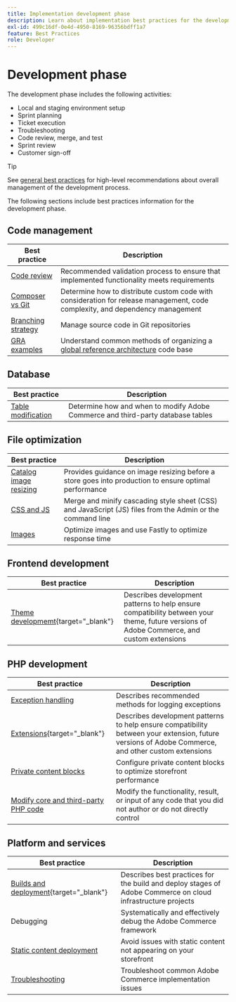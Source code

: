 ```yaml
---
title: Implementation development phase
description: Learn about implementation best practices for the development phase of Adobe Commerce projects.
exl-id: 499c16df-0e4d-4950-8169-96356bdff1a7
feature: Best Practices
role: Developer
---
```


# Development phase

The development phase includes the following activities:

- Local and staging environment setup
- Sprint planning
- Ticket execution
- Troubleshooting
- Code review, merge, and test
- Sprint review
- Customer sign-off

>[!TIP]
>
>See [general best practices](general.md) for high-level recommendations about overall management of the development process.

The following sections include best practices information for the development phase.

## Code management

| Best practice                                                   | Description                                                                                                                          |
|-----------------------------------------------------------------|--------------------------------------------------------------------------------------------------------------------------------------|
| [Code review](code-review.md)                                   | Recommended validation process to ensure that implemented functionality meets requirements                                           |
| [Composer vs Git](code-management.md)                           | Determine how to distribute custom code with consideration for release management, code complexity, and dependency management        |
| [Branching strategy](git-branching.md)                          | Manage source code in Git repositories                                                                                               |
| [GRA examples](../../architecture/global-reference/examples.md) | Understand common methods of organizing a [global reference architecture](../../architecture/global-reference/overview.md) code base |

## Database

| Best practice                                                  | Description                                                                     |
|----------------------------------------------------------------|---------------------------------------------------------------------------------|
| [Table modification](modifying-core-and-third-party-tables.md) | Determine how and when to modify Adobe Commerce and third-party database tables |

## File optimization

| Best practice                                       | Description                                                                                               |
|-----------------------------------------------------|-----------------------------------------------------------------------------------------------------------|
| [Catalog image resizing](catalog-image-resizing.md) | Provides guidance on image resizing before a store goes into production to ensure optimal performance     |
| [CSS and JS](optimize-css-js-files.md)              | Merge and minify cascading style sheet (CSS) and JavaScript (JS) files from the Admin or the command line |
| [Images](image-optimization.md)                     | Optimize images and use Fastly to optimize response time                                                  |

## Frontend development

| Best practice                                                                                                  | Description                                                                                                                              |
|----------------------------------------------------------------------------------------------------------------|------------------------------------------------------------------------------------------------------------------------------------------|
| [Theme developmemt](https://developer.adobe.com/commerce/frontend-core/guide/best-practices/){target="_blank"} | Describes development patterns to help ensure compatibility between your theme, future versions of Adobe Commerce, and custom extensions |

## PHP development

| Best practice                                                                           | Description                                                                                                                                        |
|-----------------------------------------------------------------------------------------|----------------------------------------------------------------------------------------------------------------------------------------------------|
| [Exception handling](exception-handling.md)                                             | Describes recommended methods for logging exceptions                                                                                               |
| [Extensions](https://developer.adobe.com/commerce/php/best-practices/){target="_blank"} | Describes development patterns to help ensure compatibility between your extension, future versions of Adobe Commerce, and other custom extensions |
| [Private content blocks](private-content-block-configuration.md)                        | Configure private content blocks to optimize storefront performance                                                                                |
| [Modify core and third-party PHP code](modifying-core-and-third-party-code.md)          | Modify the functionality, result, or input of any code that you did not author or do not directly control                                          |

## Platform and services

| Best practice                                                                                                                                          | Description                                                                                                 |
|--------------------------------------------------------------------------------------------------------------------------------------------------------|-------------------------------------------------------------------------------------------------------------|
| [Builds and deployment](https://experienceleague.adobe.com/docs/commerce-cloud-service/user-guide/develop/deploy/best-practices.html){target="_blank"} | Describes best practices for the build and deploy stages of Adobe Commerce on cloud infrastructure projects |
| Debugging                                                                                                                                              | Systematically and effectively debug the Adobe Commerce framework                                           |
| [Static content deployment](static-content-deployment.md)                                                                                              | Avoid issues with static content not appearing on your storefront                                           |
| [Troubleshooting](troubleshooting.md)                                                                                                                  | Troubleshoot common Adobe Commerce implementation issues                                                    |
